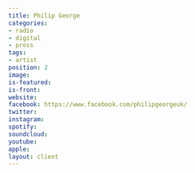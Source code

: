 ```yaml
---
title: Philip George
categories:
- radio
- digital
- press
tags:
- artist
position: 2
image: 
is-featured: 
is-front: 
website:
facebook: https://www.facebook.com/philipgeorgeuk/
twitter: 
instagram: 
spotify: 
soundcloud: 
youtube: 
apple: 
layout: client
---
```


